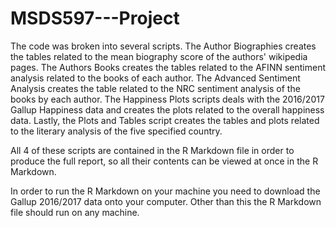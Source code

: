 # MSDS597---Project

The code was broken into several scripts. The Author Biographies creates the tables related to the mean biography score of the authors' wikipedia pages. The Authors Books creates the tables related to the AFINN sentiment analysis related to the books of each author. The Advanced Sentiment Analysis creates the table related to the NRC sentiment analysis of the books by each author. The Happiness Plots scripts deals with the 2016/2017 Gallup Happiness data and creates the plots related to the overall happiness data. Lastly, the Plots and Tables script creates the tables and plots related to the literary analysis of the five specified country.

All 4 of these scripts are contained in the R Markdown file in order to produce the full report, so all their contents can be viewed at once in the R Markdown.

In order to run the R Markdown on your machine you need to download the Gallup 2016/2017 data onto your computer. Other than this the R Markdown file should run on any machine.
